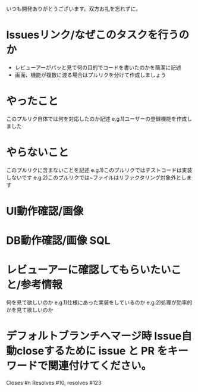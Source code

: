 いつも開発ありがとうございます。双方お礼を忘れずに。

# Issuesリンク/なぜこのタスクを行うのか
- レビューアーがパッと見て何の目的でコードを書いたのかを簡潔に記述
- 画面、機能が複数に渡る場合はプルリクを分けて作成しましょう

# やったこと
このプルリク自体では何を対応したのか記述
e.g.1)ユーザーの登録機能を作成しました

# やらないこと
このプルリクに含まないことを記述
e.g.1)このプルリクではテストコードは実装しないです
e.g.2)このプルリクでは~ファイルはリファクタリング対象外とします

# UI動作確認/画像


# DB動作確認/画像 SQL


# レビューアーに確認してもらいたいこと/参考情報
何を見て欲しいのか
e.g.1)仕様にあった実装をしているのか
e.g.2)処理が効率的かを見て欲しいのか

# デフォルトブランチへマージ時 Issue自動closeするために issue と PR をキーワードで関連付けてください。
Closes #n
Resolves #10, resolves #123

<!-- close
closes
closed
fix
fixes
fixed
resolve
resolves
resolved -->